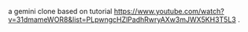 a gemini clone based on tutorial https://www.youtube.com/watch?v=31dmameWOR8&list=PLpwngcHZlPadhRwryAXw3mJWX5KH3T5L3 .
